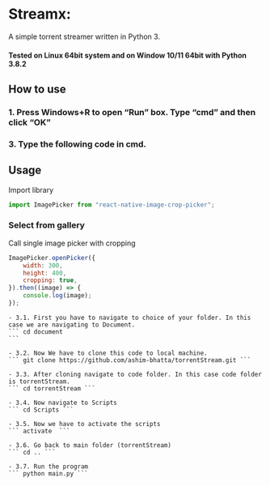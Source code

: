 # Streamx:

A simple torrent streamer written in Python 3.

#### Tested on Linux 64bit system and on Window 10/11 64bit with Python 3.8.2

## How to use

### 1. Press Windows+R to open “Run” box. Type “cmd” and then click “OK”

### 3. Type the following code in cmd.

## Usage

Import library

```javascript
import ImagePicker from "react-native-image-crop-picker";
```

### Select from gallery

Call single image picker with cropping

```javascript
ImagePicker.openPicker({
    width: 300,
    height: 400,
    cropping: true,
}).then((image) => {
    console.log(image);
});
```

    - 3.1. First you have to navigate to choice of your folder. In this case we are navigating to Document.
    ``` cd document
    ```

    - 3.2. Now We have to clone this code to local machine.
    ``` git clone https://github.com/ashim-bhatta/torrentStream.git ```

    - 3.3. After cloning navigate to code folder. In this case code folder is torrentStream.
    ``` cd torrentStream ```

    - 3.4. Now navigate to Scripts
    ``` cd Scripts ```

    - 3.5. Now we have to activate the scripts
    ``` activate  ```

    - 3.6. Go back to main folder (torrentStream)
    ``` cd .. ```

    - 3.7. Run the program
    ``` python main.py ```
